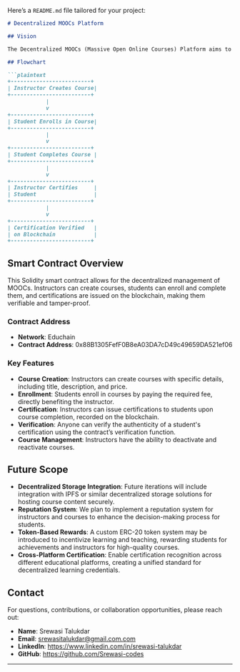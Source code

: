 Here’s a `README.md` file tailored for your project:

```markdown
# Decentralized MOOCs Platform

## Vision

The Decentralized MOOCs (Massive Open Online Courses) Platform aims to revolutionize online education by leveraging blockchain technology. By providing a transparent, secure, and decentralized system for course creation, enrollment, and certification, we empower instructors and students to engage in education without intermediaries, ensuring trust and authenticity in the learning process.

## Flowchart

```plaintext
+-------------------------+
| Instructor Creates Course|
+-------------------------+
            |
            v
+-------------------------+
| Student Enrolls in Course|
+-------------------------+
            |
            v
+-------------------------+
| Student Completes Course |
+-------------------------+
            |
            v
+-------------------------+
| Instructor Certifies     |
| Student                  |
+-------------------------+
            |
            v
+-------------------------+
| Certification Verified   |
| on Blockchain            |
+-------------------------+
```

## Smart Contract Overview

This Solidity smart contract allows for the decentralized management of MOOCs. Instructors can create courses, students can enroll and complete them, and certifications are issued on the blockchain, making them verifiable and tamper-proof.

### Contract Address

- **Network**: Educhain
- **Contract Address**: 0x88B1305FefF0B8eA03DA7cD49c49659DA521ef06

### Key Features

- **Course Creation**: Instructors can create courses with specific details, including title, description, and price.
- **Enrollment**: Students enroll in courses by paying the required fee, directly benefiting the instructor.
- **Certification**: Instructors can issue certifications to students upon course completion, recorded on the blockchain.
- **Verification**: Anyone can verify the authenticity of a student's certification using the contract’s verification function.
- **Course Management**: Instructors have the ability to deactivate and reactivate courses.

## Future Scope

- **Decentralized Storage Integration**: Future iterations will include integration with IPFS or similar decentralized storage solutions for hosting course content securely.
- **Reputation System**: We plan to implement a reputation system for instructors and courses to enhance the decision-making process for students.
- **Token-Based Rewards**: A custom ERC-20 token system may be introduced to incentivize learning and teaching, rewarding students for achievements and instructors for high-quality courses.
- **Cross-Platform Certification**: Enable certification recognition across different educational platforms, creating a unified standard for decentralized learning credentials.

## Contact

For questions, contributions, or collaboration opportunities, please reach out:

- **Name**: Srewasi Talukdar
- **Email**: srewasitalukdar@gmail.com.com
- **LinkedIn**: https://www.linkedin.com/in/srewasi-talukdar
- **GitHub**: https://github.com/Srewasi-codes

---




